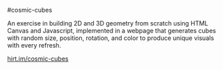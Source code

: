 #cosmic-cubes

An exercise in building 2D and 3D geometry from scratch using HTML Canvas and Javascript, implemented in a webpage that generates cubes with random size, position, rotation, and color to produce unique visuals with every refresh.

[hirt.im/cosmic-cubes](http://hirt.im/cosmic-cubes.html)
